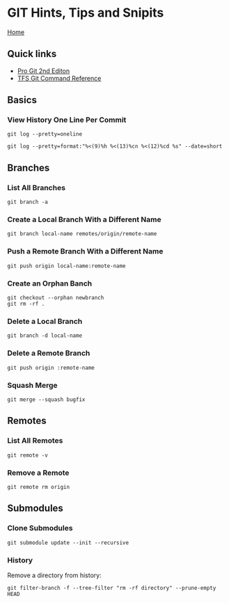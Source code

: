 # GIT Hints, Tips and Snipits

[Home](index.md)

## Quick links

- [Pro Git 2nd Editon](https://git-scm.com/book/en/v2/)
- [TFS Git Command Reference](https://docs.microsoft.com/en-us/vsts/repos/git/command-prompt?view=vsts)

## Basics

### View History One Line Per Commit

```
git log --pretty=oneline
```

```
git log --pretty=format:"%<(9)%h %<(13)%cn %<(12)%cd %s" --date=short
```

## Branches

### List All Branches

```
git branch -a
```

### Create a Local Branch With a Different Name

```
git branch local-name remotes/origin/remote-name
```

### Push a Remote Branch With a Different Name

```
git push origin local-name:remote-name
```

### Create an Orphan Banch

```
git checkout --orphan newbranch
git rm -rf .
```

### Delete a Local Branch

```
git branch -d local-name
```

### Delete a Remote Branch

```
git push origin :remote-name
```

### Squash Merge

```
git merge --squash bugfix
```

## Remotes

### List All Remotes

```
git remote -v
```

### Remove a Remote

```
git remote rm origin
```

## Submodules

### Clone Submodules

```
git submodule update --init --recursive
```

### History

Remove a directory from history:

```
git filter-branch -f --tree-filter "rm -rf directory" --prune-empty HEAD
```

